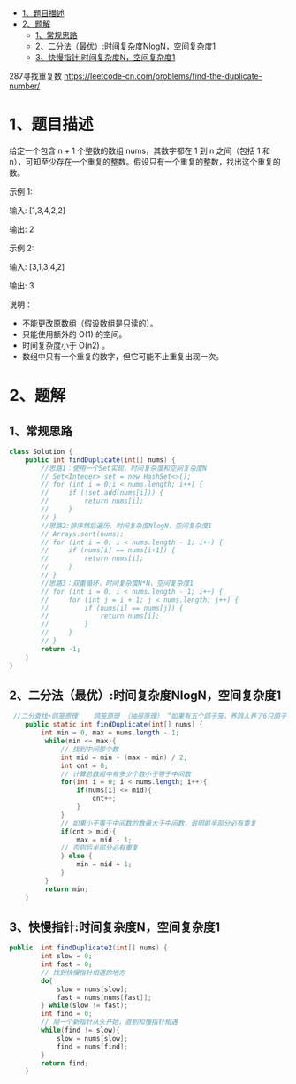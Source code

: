 

<!-- TOC -->

- [1、题目描述](#1题目描述)
- [2、题解](#2题解)
    - [1、常规思路](#1常规思路)
    - [2、二分法（最优）:时间复杂度NlogN，空间复杂度1](#2二分法最优时间复杂度nlogn空间复杂度1)
    - [3、快慢指针:时间复杂度N，空间复杂度1](#3快慢指针时间复杂度n空间复杂度1)

<!-- /TOC -->


287寻找重复数 https://leetcode-cn.com/problems/find-the-duplicate-number/






# 1、题目描述
给定一个包含 n + 1 个整数的数组 nums，其数字都在 1 到 n 之间（包括 1 和 n），可知至少存在一个重复的整数。假设只有一个重复的整数，找出这个重复的数。

示例 1:

输入: [1,3,4,2,2]

输出: 2

示例 2:

输入: [3,1,3,4,2]

输出: 3

说明：
- 不能更改原数组（假设数组是只读的）。
- 只能使用额外的 O(1) 的空间。
- 时间复杂度小于 O(n2) 。
- 数组中只有一个重复的数字，但它可能不止重复出现一次。






# 2、题解

## 1、常规思路

```java
class Solution {
    public int findDuplicate(int[] nums) {
        //思路1：使用一个Set实现，时间复杂度和空间复杂度N
        // Set<Integer> set = new HashSet<>();
        // for (int i = 0;i < nums.length; i++) {
        //     if (!set.add(nums[i])) {
        //         return nums[i];
        //     }
        // }
        //思路2:排序然后遍历，时间复杂度NlogN，空间复杂度1
        // Arrays.sort(nums);
        // for (int i = 0; i < nums.length - 1; i++) {
        //     if (nums[i] == nums[i+1]) {
        //         return nums[i];
        //     }
        // }
        //思路3：双重循环，时间复杂度N*N，空间复杂度1
        // for (int i = 0; i < nums.length - 1; i++) {
        //     for (int j = i + 1; j < nums.length; j++) {
        //         if (nums[i] == nums[j]) {
        //             return nums[i];
        //         }
        //     }
        // }
        return -1;
    }
}
```


## 2、二分法（最优）:时间复杂度NlogN，空间复杂度1

```java
 //二分查找+鸽笼原理    鸽笼原理 （抽屉原理） “如果有五个鸽子笼，养鸽人养了6只鸽子，那么当鸽子飞回笼中后，至少有一个笼子中装有2只或2只以上鸽子。
    public static int findDuplicate(int[] nums) {
        int min = 0, max = nums.length - 1;
         while(min <= max){
             // 找到中间那个数
             int mid = min + (max - min) / 2;
             int cnt = 0;
             // 计算总数组中有多少个数小于等于中间数
             for(int i = 0; i < nums.length; i++){
                 if(nums[i] <= mid){
                     cnt++;
                 }
             }
             // 如果小于等于中间数的数量大于中间数，说明前半部分必有重复
             if(cnt > mid){
                 max = mid - 1;
             // 否则后半部分必有重复
             } else {
                 min = mid + 1;
             }
         }
         return min;
    }
```


## 3、快慢指针:时间复杂度N，空间复杂度1

```java
public  int findDuplicate2(int[] nums) {
        int slow = 0;
        int fast = 0;
        // 找到快慢指针相遇的地方
        do{
            slow = nums[slow];
            fast = nums[nums[fast]];
        } while(slow != fast);
        int find = 0;
        // 用一个新指针从头开始，直到和慢指针相遇
        while(find != slow){
            slow = nums[slow];
            find = nums[find];
        }
        return find;
    }
```

